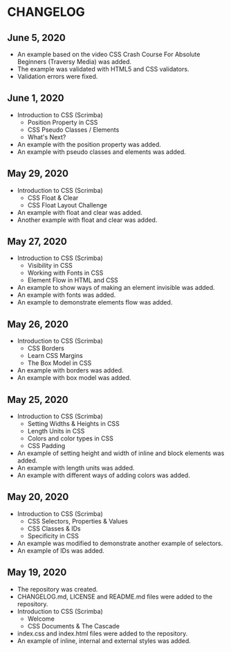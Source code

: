 # CHANGELOG

## June 5, 2020
- An example based on the video CSS Crash Course For Absolute Beginners (Traversy Media) was added.
- The example was validated with HTML5 and CSS validators.
- Validation errors were fixed.

## June 1, 2020
- Introduction to CSS (Scrimba)
  - Position Property in CSS
  - CSS Pseudo Classes / Elements
  - What's Next?
- An example with the position property was added.
- An example with pseudo classes and elements was added.

## May 29, 2020
- Introduction to CSS (Scrimba)
  - CSS Float & Clear
  - CSS Float Layout Challenge
- An example with float and clear was added.
- Another example with float and clear was added.

## May 27, 2020
- Introduction to CSS (Scrimba)
  - Visibility in CSS
  - Working with Fonts in CSS
  - Element Flow in HTML and CSS
- An example to show ways of making an element invisible was added.
- An example with fonts was added.
- An example to demonstrate elements flow was added.

## May 26, 2020
- Introduction to CSS (Scrimba)
  - CSS Borders
  - Learn CSS Margins
  - The Box Model in CSS
- An example with borders was added.
- An example with box model was added.

## May 25, 2020
- Introduction to CSS (Scrimba)
  - Setting Widths & Heights in CSS
  - Length Units in CSS
  - Colors and color types in CSS
  - CSS Padding
- An example of setting height and width of inline and block elements was added.
- An example with length units was added.
- An example with different ways of adding colors was added.

## May 20, 2020
- Introduction to CSS (Scrimba)
  - CSS Selectors, Properties & Values
  - CSS Classes & IDs
  - Specificity in CSS
- An example was modified to demonstrate another example of selectors.
- An example of IDs was added.

## May 19, 2020
- The repository was created.
- CHANGELOG.md, LICENSE and README.md files were added to the repository.
- Introduction to CSS (Scrimba)
  - Welcome
  - CSS Documents & The Cascade
- index.css and index.html files were added to the repository.
- An example of inline, internal and external styles was added.
